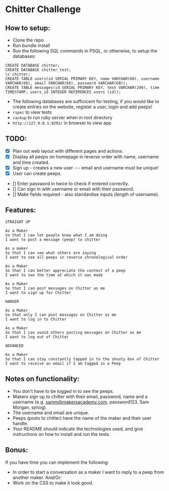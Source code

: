 Chitter Challenge
=================

How to setup:
-----

* Clone the repo
* Run bundle install
* Run the following SQL commands in PSQL, or otherwise, to setup the databases:
```
CREATE DATABASE chitter;
CREATE DATABASE chitter_test;
\c chitter;
CREATE TABLE users(id SERIAL PRIMARY KEY, name VARCHAR(60), username VARCHAR(60), email VARCHAR(60), password VARCHAR(60));
CREATE TABLE messages(id SERIAL PRIMARY KEY, text VARCHAR(240), time TIMESTAMP, users_id INTEGER REFERENCES users (id));
```
* The following databases are sufficicent for testing, if you would like to create entries on the website, register a user, login and add peeps!
* `rspec` to view tests
* `rackup` to run ruby server when in root directory
* `http://127.0.0.1:9292/` in browser to view app

TODO:
-----

- [x] Plan out web layout with different pages and actions.
- [x] Display all peeps on homepage in reverse order with name, username and time created.
- [x] Sign up - creates a new user --- email and username must be unique!
- [x] User can create peeps.
- [] Enter password in twice to check if entered correctly.
- [] Can sign in with username or email with their password.
- [] Make fields required - also standardise inputs (length of username).

Features:
-------

```
STRAIGHT UP

As a Maker
So that I can let people know what I am doing  
I want to post a message (peep) to chitter

As a maker
So that I can see what others are saying  
I want to see all peeps in reverse chronological order

As a Maker
So that I can better appreciate the context of a peep
I want to see the time at which it was made

As a Maker
So that I can post messages on Chitter as me
I want to sign up for Chitter

HARDER

As a Maker
So that only I can post messages on Chitter as me
I want to log in to Chitter

As a Maker
So that I can avoid others posting messages on Chitter as me
I want to log out of Chitter

ADVANCED

As a Maker
So that I can stay constantly tapped in to the shouty box of Chitter
I want to receive an email if I am tagged in a Peep
```

Notes on functionality:
------

* You don't have to be logged in to see the peeps.
* Makers sign up to chitter with their email, password, name and a username (e.g. samm@makersacademy.com, password123, Sam Morgan, sjmog).
* The username and email are unique.
* Peeps (posts to chitter) have the name of the maker and their user handle.
* Your README should indicate the technologies used, and give instructions on how to install and run the tests.

Bonus:
-----
If you have time you can implement the following:
* In order to start a conversation as a maker I want to reply to a peep from another maker.
And/Or:
* Work on the CSS to make it look good.
